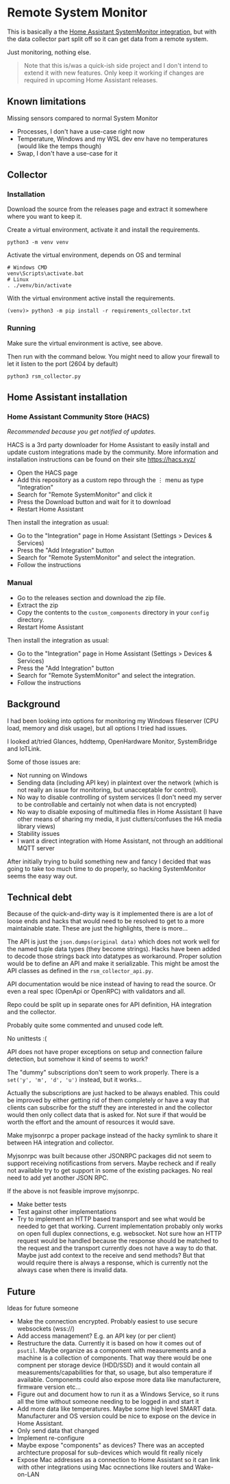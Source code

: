 # Remote System Monitor

This is basically a the [Home Assistant SystemMonitor integration](https://www.home-assistant.io/integrations/systemmonitor/), but with the data collector part split off so it can get data from a remote system.

Just monitoring, nothing else.

> Note that this is/was a quick-ish side project and I don't intend to extend it with new features. 
> Only keep it working if changes are required in upcoming Home Assistant releases.

## Known limitations

Missing sensors compared to normal System Monitor

* Processes, I don't have a use-case right now
* Temperature, Windows and my WSL dev env have no temperatures (would like the temps though)
* Swap, I don't have a use-case for it

## Collector

### Installation

Download the source from the releases page and extract it somewhere where you want to keep it.

Create a virtual environment, activate it and install the requirements.

```
python3 -m venv venv
```

Activate the virtual environment, depends on OS and terminal

```
# Windows CMD
venv\Scripts\activate.bat
# Linux
. ./venv/bin/activate
```

With the virtual environment active install the requirements.

```
(venv)> python3 -m pip install -r requirements_collector.txt
```

### Running

Make sure the virtual environment is active, see above.

Then run with the command below.
You might need to allow your firewall to let it listen to the port (2604 by default)

```
python3 rsm_collector.py
```

## Home Assistant installation

### Home Assistant Community Store (HACS)

*Recommended because you get notified of updates.*

HACS is a 3rd party downloader for Home Assistant to easily install and update custom integrations made by the community. More information and installation instructions can be found on their site https://hacs.xyz/

* Open the HACS page
* Add this repository as a custom repo through the ⋮ menu as type "Integration"
* Search for "Remote SystemMonitor" and click it
* Press the Download button and wait for it to download
* Restart Home Assistant

Then install the integration as usual:

* Go to the "Integration" page in Home Assistant (Settings > Devices & Services)
* Press the "Add Integration" button
* Search for "Remote SystemMonitor" and select the integration.
* Follow the instructions

### Manual

* Go to the releases section and download the zip file.
* Extract the zip
* Copy the contents to the `custom_components` directory in your `config` directory.
* Restart Home Assistant

Then install the integration as usual:

* Go to the "Integration" page in Home Assistant (Settings > Devices & Services)
* Press the "Add Integration" button
* Search for "Remote SystemMonitor" and select the integration.
* Follow the instructions

## Background

I had been looking into options for monitoring my Windows fileserver (CPU load, memory and disk usage), but all options I tried had issues.

I looked at/tried Glances, hddtemp, OpenHardware Monitor, SystemBridge and IoTLink.

Some of those issues are:

* Not running on Windows
* Sending data (including API key) in plaintext over the network (which is not really an issue for monitoring, but unacceptable for control).
* No way to disable controlling of system services (I don't need my server to be controllable and certainly not when data is not encrypted)
* No way to disable exposing of multimedia files in Home Assistant (I have other means of sharing my media, it just clutters/confuses the HA media library views)
* Stability issues
* I want a direct integration with Home Assistant, not through an additional MQTT server

After initially trying to build something new and fancy I decided that was going to take too much time to do properly, so hacking SystemMonitor seems the easy way out.

## Technical debt

Because of the quick-and-dirty way is it implemented there is are a lot of loose ends and hacks that would need to be resolved to get to a more maintainable state. These are just the highlights, there is more...

The API is just the `json.dumps(original data)` which does not work well for the named tuple data types (they become strings). Hacks have been added to decode those strings back into datatypes as workaround.
Proper solution would be to define an API and make it serializable. This might be amost the API classes as defined in the `rsm_collector_api.py`.

API documentation would be nice instead of having to read the source. Or even a real spec (OpenApi or OpenRPC) with validators and all.

Repo could be split up in separate ones for API definition, HA integration and the collector.

Probably quite some commented and unused code left.

No unittests :(

API does not have proper exceptions on setup and connection failure detection, but somehow it kind of seems to work?

The "dummy" subscriptions don't seem to work properly. There is a `set('y', 'm', 'd', 'u')` instead, but it works...

Actually the subscriptions are just hacked to be always enabled. This could be improved by either getting rid of them completely or have a way that clients can subscribe for the stuff they are interested in and the collector would then only collect data that is asked for. Not sure if that would be worth the effort and the amount of resources it would save.

Make myjsonrpc a proper package instead of the hacky symlink to share it between HA integration and collector.

Myjsonrpc was built because other JSONRPC packages did not seem to support receiving notificastions from servers. Maybe recheck and if really not available try to get support in some of the existing packages. No real need to add yet another JSON RPC.

If the above is not feasible improve myjsonrpc.

* Make better tests
* Test against other implementations
* Try to implement an HTTP based transport and see what would be needed to get that working. Current implementation probably only works on open full duplex connections, e.g. websocket. Not sure how an HTTP request would be handled because the response should be matched to the request and the transport currently does not have a way to do that. Maybe just add context to the receive and send methods? But that would require there is always a response, which is currently not the always case when there is invalid data.

## Future

Ideas for future someone

* Make the connection encrypted. Probably easiest to use secure websockets (wss://)
* Add access management? E.g. an API key (or per client)
* Restructure the data. Currently it is based on how it comes out of `psutil`. Maybe organize as a component with measurements and a machine is a collection of components. That way there would be one compnent per storage device (HDD/SSD) and it would contain all measurements/capabilities for that, so usage, but also temperature if available. Components could also expose more data like manufacturere, firmware version etc...
* Figure out and document how to run it as a Windows Service, so it runs all the time without someone needing to be logged in and start it
* Add more data like temperatures. Maybe some high level SMART data. Manufacturer and OS version could be nice to expose on the device in Home Assistant.
* Only send data that changed
* Implement re-configure
* Maybe expose "components" as devices? There was an accepted archtecture proposal for sub-devices which would fit really nicely
* Expose Mac addresses as a connection to Home Assistant so it can link with other integrations using Mac ocnnections like routers and Wake-on-LAN
